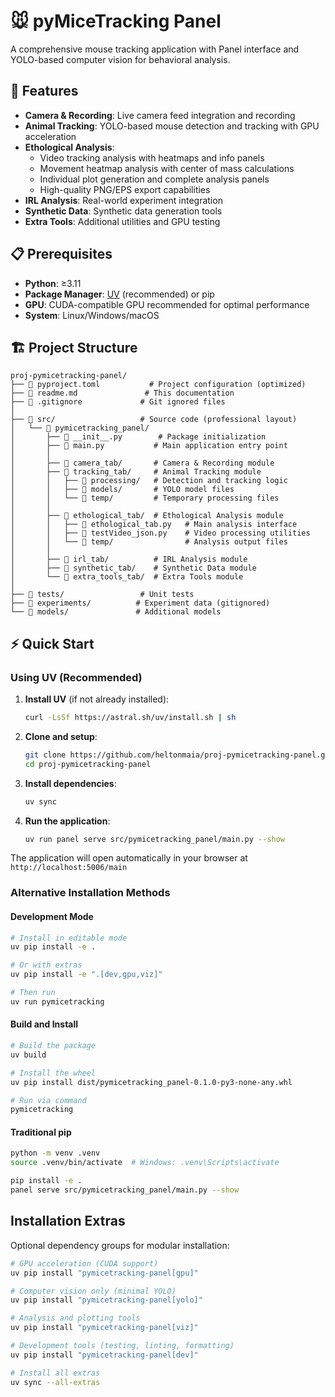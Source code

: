 # 🐭 pyMiceTracking Panel

A comprehensive mouse tracking application with Panel interface and YOLO-based computer vision for behavioral analysis.

## 🚀 Features

- **Camera & Recording**: Live camera feed integration and recording
- **Animal Tracking**: YOLO-based mouse detection and tracking with GPU acceleration  
- **Ethological Analysis**: 
  - Video tracking analysis with heatmaps and info panels
  - Movement heatmap analysis with center of mass calculations
  - Individual plot generation and complete analysis panels
  - High-quality PNG/EPS export capabilities
- **IRL Analysis**: Real-world experiment integration
- **Synthetic Data**: Synthetic data generation tools
- **Extra Tools**: Additional utilities and GPU testing

## 📋 Prerequisites

- **Python**: ≥3.11
- **Package Manager**: [UV](https://docs.astral.sh/uv/) (recommended) or pip
- **GPU**: CUDA-compatible GPU recommended for optimal performance
- **System**: Linux/Windows/macOS

## 🏗️ Project Structure

```
proj-pymicetracking-panel/
├── 📄 pyproject.toml           # Project configuration (optimized)
├── 📄 readme.md               # This documentation
├── 📄 .gitignore             # Git ignored files
│
├── 📁 src/                   # Source code (professional layout)
│   └── 📁 pymicetracking_panel/
│       ├── 📄 __init__.py        # Package initialization  
│       ├── 📄 main.py           # Main application entry point
│       │
│       ├── 📁 camera_tab/       # Camera & Recording module
│       ├── 📁 tracking_tab/     # Animal Tracking module
│       │   ├── 📁 processing/   # Detection and tracking logic
│       │   ├── 📁 models/       # YOLO model files
│       │   └── 📁 temp/         # Temporary processing files
│       │
│       ├── 📁 ethological_tab/  # Ethological Analysis module  
│       │   ├── 📄 ethological_tab.py   # Main analysis interface
│       │   ├── 📄 testVideo_json.py    # Video processing utilities
│       │   └── 📁 temp/                # Analysis output files
│       │
│       ├── 📁 irl_tab/          # IRL Analysis module
│       ├── 📁 synthetic_tab/    # Synthetic Data module  
│       └── 📁 extra_tools_tab/  # Extra Tools module
│
├── 📁 tests/                 # Unit tests
├── 📁 experiments/          # Experiment data (gitignored)
└── 📁 models/               # Additional models
```

## ⚡ Quick Start

### Using UV (Recommended)

1. **Install UV** (if not already installed):
   ```bash
   curl -LsSf https://astral.sh/uv/install.sh | sh
   ```

2. **Clone and setup**:
   ```bash
   git clone https://github.com/heltonmaia/proj-pymicetracking-panel.git
   cd proj-pymicetracking-panel
   ```

3. **Install dependencies**:
   ```bash
   uv sync
   ```

4. **Run the application**:
   ```bash
   uv run panel serve src/pymicetracking_panel/main.py --show
   ```

The application will open automatically in your browser at `http://localhost:5006/main`

### Alternative Installation Methods

#### Development Mode
```bash
# Install in editable mode
uv pip install -e .

# Or with extras
uv pip install -e ".[dev,gpu,viz]"

# Then run
uv run pymicetracking
```

#### Build and Install
```bash
# Build the package
uv build

# Install the wheel
uv pip install dist/pymicetracking_panel-0.1.0-py3-none-any.whl

# Run via command
pymicetracking
```

#### Traditional pip
```bash
python -m venv .venv
source .venv/bin/activate  # Windows: .venv\Scripts\activate

pip install -e .
panel serve src/pymicetracking_panel/main.py --show
```

## Installation Extras

Optional dependency groups for modular installation:

```bash
# GPU acceleration (CUDA support)
uv pip install "pymicetracking-panel[gpu]"

# Computer vision only (minimal YOLO)
uv pip install "pymicetracking-panel[yolo]"

# Analysis and plotting tools
uv pip install "pymicetracking-panel[viz]"

# Development tools (testing, linting, formatting)
uv pip install "pymicetracking-panel[dev]"

# Install all extras
uv sync --all-extras
```



